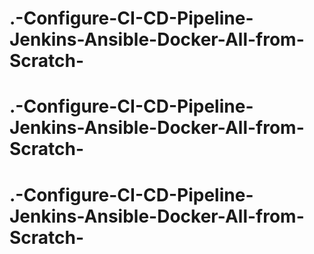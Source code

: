 # .-Configure-CI-CD-Pipeline-Jenkins-Ansible-Docker-All-from-Scratch-
# .-Configure-CI-CD-Pipeline-Jenkins-Ansible-Docker-All-from-Scratch-
# .-Configure-CI-CD-Pipeline-Jenkins-Ansible-Docker-All-from-Scratch-
